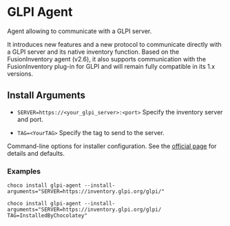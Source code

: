 # GLPI Agent

Agent allowing to communicate with a GLPI server.

It introduces new features and a new protocol to communicate directly with a GLPI server and its native inventory function.
Based on the FusionInventory agent (v2.6), it also supports communication with the FusionInventory plug-in for GLPI and will remain fully compatible in its 1.x versions.

## Install Arguments

- `SERVER=https://<your_glpi_server>:<port>` Specify the inventory server and port.

- `TAG=<YourTAG>` Specify the tag to send to the server.

Command-line options for installer configuration. See the [official page](https://glpi-agent.readthedocs.io/en/latest/installation/windows-command-line.html#command-line-parameters) for details and defaults.

### Examples

`choco install glpi-agent --install-arguments="SERVER=https://inventory.glpi.org/glpi/"`

`choco install glpi-agent --install-arguments="SERVER=https://inventory.glpi.org/glpi/ TAG=InstalledByChocolatey"`